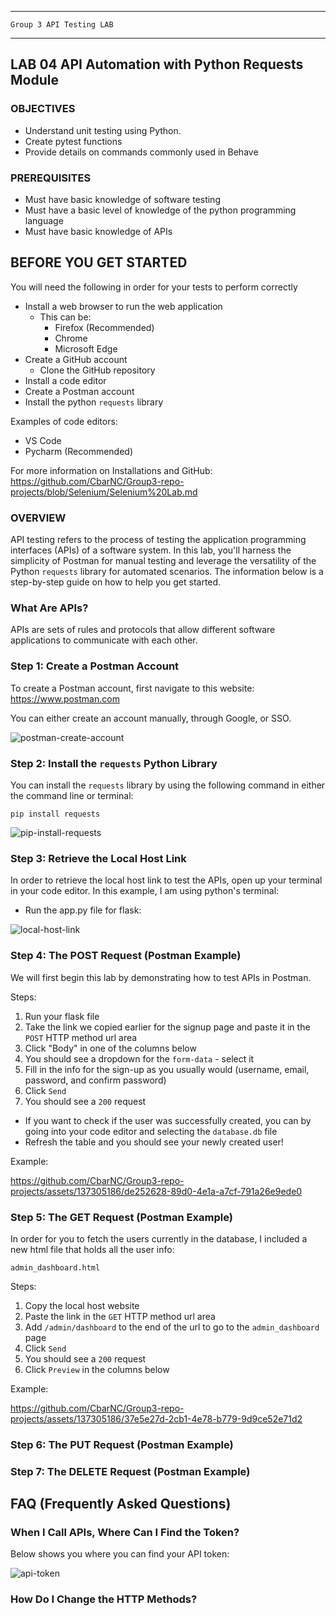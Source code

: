 _______________________________________________________________________

	Group 3	API Testing LAB	
_______________________________________________________________________


## LAB 04	API Automation with Python Requests Module

### OBJECTIVES
- Understand unit testing using Python.
- Create pytest functions
- Provide details on commands commonly used in Behave

### PREREQUISITES
- Must have basic knowledge of software testing
- Must have a basic level of knowledge of the python programming language
- Must have basic knowledge of APIs

## BEFORE YOU GET STARTED
You will need the following in order for your tests to perform correctly

- Install a web browser to run the web application
    - This can be:
        - Firefox (Recommended)
        - Chrome
        - Microsoft Edge
- Create a GitHub account
  - Clone the GitHub repository
- Install a code editor
- Create a Postman account
- Install the python `requests` library

Examples of code editors:
- VS Code
- Pycharm (Recommended)

For more information on Installations and GitHub: https://github.com/CbarNC/Group3-repo-projects/blob/Selenium/Selenium%20Lab.md

### OVERVIEW
API testing refers to the process of testing the application programming interfaces (APIs) of a software system. In this lab, you'll harness the simplicity of Postman for manual testing and leverage the versatility of the Python `requests` library for automated scenarios. The information below is a step-by-step guide on how to help you get started.

### What Are APIs?
APIs are sets of rules and protocols that allow different software applications to communicate with each other.

### Step 1: Create a Postman Account
To create a Postman account, first navigate to this website: https://www.postman.com

You can either create an account manually, through Google, or SSO.

![postman-create-account](https://github.com/CbarNC/Group3-repo-projects/blob/API-Testing/postman-create-account.gif?raw=true)

### Step 2: Install the `requests` Python Library
You can install the `requests` library by using the following command in either the command line or terminal:

`pip install requests`

![pip-install-requests](https://github.com/CbarNC/Group3-repo-projects/blob/API-Testing/pip-install-requests.gif?raw=true)

### Step 3: Retrieve the Local Host Link
In order to retrieve the local host link to test the APIs, open up your terminal in your code editor. In this example, I am using python's terminal:

- Run the app.py file for flask:

![local-host-link](https://github.com/CbarNC/Group3-repo-projects/blob/API-Testing/local-host-link-new.gif?raw=true)

### Step 4: The POST Request (Postman Example)
We will first begin this lab by demonstrating how to test APIs in Postman. 

Steps:
1. Run your flask file
2. Take the link we copied earlier for the signup page and paste it in the `POST` HTTP method url area
3. Click "Body" in one of the columns below
4. You should see a dropdown for the `form-data` - select it
5. Fill in the info for the sign-up as you usually would (username, email, password, and confirm password)
6. Click `Send`
7. You should see a `200` request

- If you want to check if the user was successfully created, you can by going into your code editor and selecting the `database.db` file
- Refresh the table and you should see your newly created user!

Example:

https://github.com/CbarNC/Group3-repo-projects/assets/137305186/de252628-89d0-4e1a-a7cf-791a26e9ede0




### Step 5: The GET Request (Postman Example)
In order for you to fetch the users currently in the database, I included a new html file that holds all the user info:

`admin_dashboard.html`

Steps:
1. Copy the local host website
2. Paste the link in the `GET` HTTP method url area
3. Add `/admin/dashboard` to the end of the url to go to the `admin_dashboard` page
4. Click `Send`
5. You should see a `200` request
6. Click `Preview` in the columns below

Example:


https://github.com/CbarNC/Group3-repo-projects/assets/137305186/37e5e27d-2cb1-4e78-b779-9d9ce52e71d2



### Step 6: The PUT Request (Postman Example)


### Step 7: The DELETE Request (Postman Example)

## FAQ (Frequently Asked Questions)
 <a id="faq"></a>
 
### When I Call APIs, Where Can I Find the Token?
Below shows you where you can find your API token:

![api-token](https://github.com/CbarNC/Group3-repo-projects/blob/API-Testing/api-token.gif?raw=true)

### How Do I Change the HTTP Methods?
